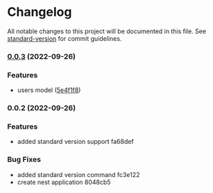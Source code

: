 # Changelog

All notable changes to this project will be documented in this file. See [standard-version](https://github.com/conventional-changelog/standard-version) for commit guidelines.

### [0.0.3](https://github.com/itsnoa04/learning-nest/compare/v0.0.2...v0.0.3) (2022-09-26)


### Features

* users model ([5e4f1f8](https://github.com/itsnoa04/learning-nest/commit/5e4f1f854c785ff9e64e047b5530034482b08327))

### 0.0.2 (2022-09-26)


### Features

* added standard version support fa68def


### Bug Fixes

* added standard version command fc3e122
* create nest application 8048cb5
